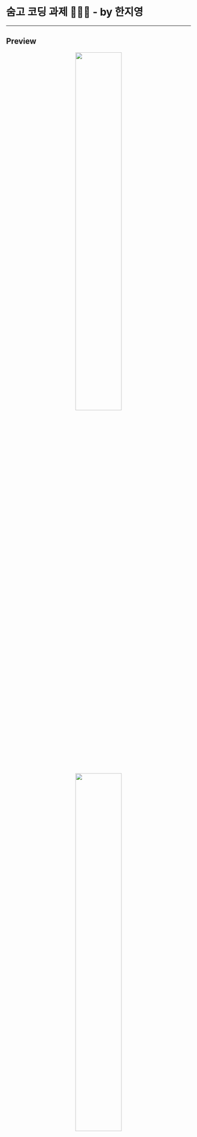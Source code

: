 # 숨고 코딩 과제 👩🏻‍💻 - by 한지영

---

## Preview

<p align="center">
  <img src="assets/images/preview/1.png" width="50%">
</p>
<p align="center">
  <img src="assets/images/preview/2.png" width="50%">
</p>
<p align="center">
  <img src="assets/images/preview/3.png" width="50%">
</p>
<p align="center">
  <img src="assets/images/preview/4.png" width="50%">
</p>
<p align="center">
  <img src="assets/images/preview/5.png" width="50%">
</p>
<p align="center">
  <img src="assets/images/preview/6.png" width="50%">
</p>
<p align="center">
  <img src="assets/images/preview/7.png" width="50%">
</p>
<p align="center">
  <img src="assets/images/preview/8.png" width="50%">
</p>
<p align="center">
  <img src="assets/images/preview/9.png" width="50%">
</p>
<p align="center">
  <img src="assets/images/preview/10.png" width="50%">
</p>
<p align="center">
  <img src="assets/images/preview/11.png" width="50%">
</p>

## Running this app

먼저 **package.json**의 모든 모듈을 다운로드합니다.

```
npm install
```

또는

```
yarn
```

을 프로젝트 폴더 내에서 실행합니다.

<br />

그리고 리액트 네이티브의 자바스크립트 번들러인 Metro를 시작해야 합니다.

이 앱은 expo로 만들어졌으므로 Metro를 시작하려면 프로젝트 폴더 내에서 **expo start** 명령을 실행하기만 하면 됩니다.

```
expo start
```

<br />

Metro 번들러 내부에서
**Run on Android device/emulator** 또는 **Run on iOS simulator**을 클릭합니다.

또는 간단히 명령어를 입력하여 시뮬레이터로 앱을 실행할 수 있습니다.

```
expo start --android
```

또는

```
expo start --ios
```

## Tools Used

- [x] Expo
- [x] React Redux
- [x] Redux Saga
- [x] Typescript
- [x] Async Storage
